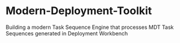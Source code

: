 # Modern-Deployment-Toolkit
Building a modern Task Sequence Engine that processes MDT Task Sequences generated in Deployment Workbench

